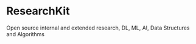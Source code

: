 # ResearchKit
Open source internal and extended research, DL, ML, AI, Data Structures and Algorithms
